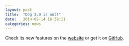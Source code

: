 ```yaml
---
layout: post
title:  "Dog 3.0 is out!"
date:   2014-02-14 16:38:11
categories: news
---
```


Check its new features on the [website](/index.html) or get it on [GitHub](https://github.com/dog-gateway).